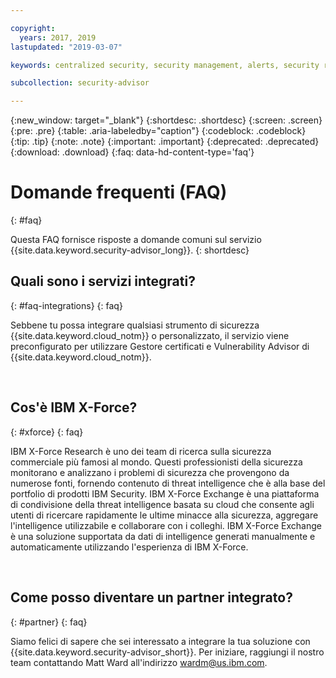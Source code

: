 ```yaml
---

copyright:
  years: 2017, 2019
lastupdated: "2019-03-07"

keywords: centralized security, security management, alerts, security risk, insights, threat detection

subcollection: security-advisor

---
```


{:new_window: target="_blank"}
{:shortdesc: .shortdesc}
{:screen: .screen}
{:pre: .pre}
{:table: .aria-labeledby="caption"}
{:codeblock: .codeblock}
{:tip: .tip}
{:note: .note}
{:important: .important}
{:deprecated: .deprecated}
{:download: .download}
{:faq: data-hd-content-type='faq'}


# Domande frequenti (FAQ)
{: #faq}

Questa FAQ fornisce risposte a domande comuni sul servizio {{site.data.keyword.security-advisor_long}}.
{: shortdesc}


## Quali sono i servizi integrati?
{: #faq-integrations}
{: faq}

Sebbene tu possa integrare qualsiasi strumento di sicurezza {{site.data.keyword.cloud_notm}} o personalizzato, il servizio viene preconfigurato per utilizzare Gestore certificati e Vulnerability Advisor di {{site.data.keyword.cloud_notm}}.

</br>

## Cos'è IBM X-Force?
{: #xforce}
{: faq}

IBM X-Force Research è uno dei team di ricerca sulla sicurezza commerciale più famosi al mondo. Questi professionisti della sicurezza monitorano e analizzano i problemi di sicurezza che provengono da numerose fonti, fornendo contenuto di threat intelligence che è alla base del portfolio di prodotti IBM Security. IBM X-Force Exchange è una piattaforma di condivisione della threat intelligence basata su cloud che consente agli utenti di ricercare rapidamente le ultime minacce alla sicurezza, aggregare l'intelligence utilizzabile e collaborare con i colleghi. IBM X-Force Exchange è una soluzione supportata da dati di intelligence generati manualmente e automaticamente utilizzando l'esperienza di IBM X-Force.

</br>

## Come posso diventare un partner integrato?
{: #partner}
{: faq}

Siamo felici di sapere che sei interessato a integrare la tua soluzione con {{site.data.keyword.security-advisor_short}}. Per iniziare, raggiungi il nostro team contattando Matt Ward all'indirizzo wardm@us.ibm.com.
